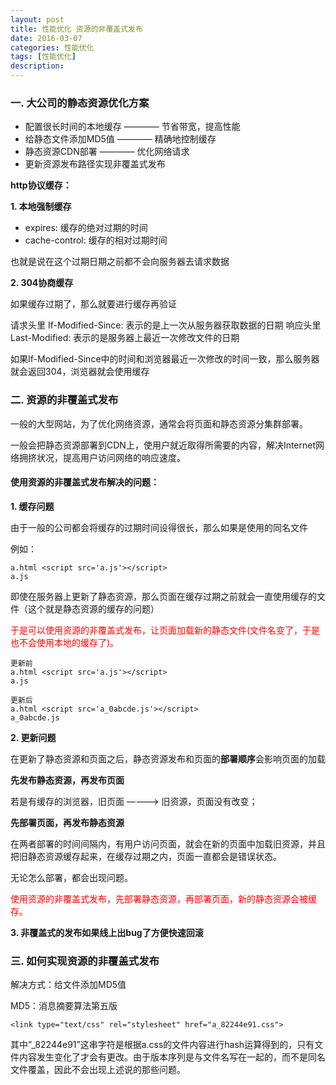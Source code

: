 ```yaml
---
layout: post
title: 性能优化 资源的非覆盖式发布
date: 2016-03-07
categories: 性能优化
tags: [性能优化]
description: 
---
```


### 一. 大公司的静态资源优化方案

- 配置很长时间的本地缓存 ———— 节省带宽，提高性能
- 给静态文件添加MD5值 ———— 精确地控制缓存
- 静态资源CDN部署 ———— 优化网络请求
- 更新资源发布路径实现非覆盖式发布

**http协议缓存：**

**1. 本地强制缓存**

- expires: 缓存的绝对过期的时间
- cache-control: 缓存的相对过期时间

也就是说在这个过期日期之前都不会向服务器去请求数据

**2. 304协商缓存**

如果缓存过期了，那么就要进行缓存再验证

请求头里  If-Modified-Since: 表示的是上一次从服务器获取数据的日期
响应头里  Last-Modified: 表示的是服务器上最近一次修改文件的日期

如果If-Modified-Since中的时间和浏览器最近一次修改的时间一致，那么服务器就会返回304，浏览器就会使用缓存

### 二. 资源的非覆盖式发布

一般的大型网站，为了优化网络资源，通常会将页面和静态资源分集群部署。

一般会把静态资源部署到CDN上，使用户就近取得所需要的内容，解决Internet网络拥挤状况，提高用户访问网络的响应速度。

#### 使用资源的非覆盖式发布解决的问题：

**1. 缓存问题**

由于一般的公司都会将缓存的过期时间设得很长，那么如果是使用的同名文件

例如：

```
a.html <script src='a.js'></script>
a.js 
```  

即使在服务器上更新了静态资源，那么页面在缓存过期之前就会一直使用缓存的文件（这个就是静态资源的缓存的问题）

<font color='red'>于是可以使用资源的非覆盖式发布，让页面加载新的静态文件(文件名变了，于是也不会使用本地的缓存了)。</font>

```
更新前
a.html <script src='a.js'></script>
a.js 

更新后
a.html <script src='a_0abcde.js'></script>
a_0abcde.js
```

**2. 更新问题**

在更新了静态资源和页面之后，静态资源发布和页面的**部署顺序**会影响页面的加载

**先发布静态资源，再发布页面**

若是有缓存的浏览器，旧页面 ————> 旧资源，页面没有改变；

**先部署页面，再发布静态资源**

在两者部署的时间间隔内，有用户访问页面，就会在新的页面中加载旧资源，并且把旧静态资源缓存起来，在缓存过期之内，页面一直都会是错误状态。

无论怎么部署，都会出现问题。

<font color='red'>使用资源的非覆盖式发布，先部署静态资源，再部署页面，新的静态资源会被缓存。</font>

**3. 非覆盖式的发布如果线上出bug了方便快速回滚**

### 三. 如何实现资源的非覆盖式发布

解决方式：给文件添加MD5值

MD5：消息摘要算法第五版


    <link type="text/css" rel="stylesheet" href="a_82244e91.css">

其中”_82244e91”这串字符是根据a.css的文件内容进行hash运算得到的，只有文件内容发生变化了才会有更改。由于版本序列是与文件名写在一起的，而不是同名文件覆盖，因此不会出现上述说的那些问题。







